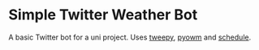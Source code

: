 # Simple Twitter Weather Bot
A basic Twitter bot for a uni project.
Uses [tweepy](https://github.com/tweepy/tweepy), [pyowm](https://github.com/csparpa/pyowm) and [schedule](https://github.com/dbader/schedule).
